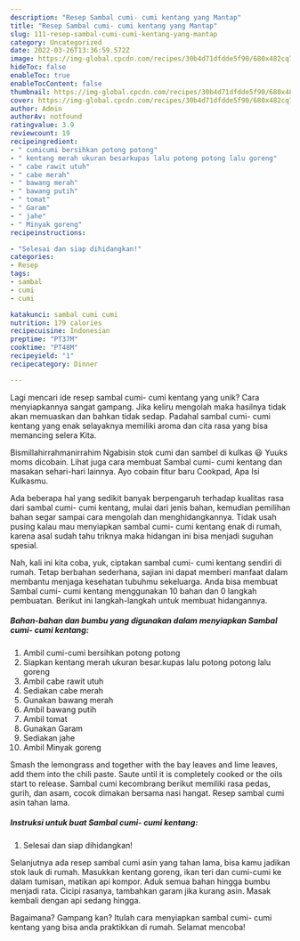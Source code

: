 ```yaml
---
description: "Resep Sambal cumi- cumi kentang yang Mantap"
title: "Resep Sambal cumi- cumi kentang yang Mantap"
slug: 111-resep-sambal-cumi-cumi-kentang-yang-mantap
category: Uncategorized
date: 2022-03-26T13:36:59.572Z
image: https://img-global.cpcdn.com/recipes/30b4d71dfdde5f90/680x482cq70/sambal-cumi-cumi-kentang-foto-resep-utama.jpg
hideToc: false
enableToc: true
enableTocContent: false
thumbnail: https://img-global.cpcdn.com/recipes/30b4d71dfdde5f90/680x482cq70/sambal-cumi-cumi-kentang-foto-resep-utama.jpg
cover: https://img-global.cpcdn.com/recipes/30b4d71dfdde5f90/680x482cq70/sambal-cumi-cumi-kentang-foto-resep-utama.jpg
author: Admin
authorAv: notfound
ratingvalue: 3.9
reviewcount: 19
recipeingredient:
- " cumicumi bersihkan potong potong"
- " kentang merah ukuran besarkupas lalu potong potong lalu goreng"
- " cabe rawit utuh"
- " cabe merah"
- " bawang merah"
- " bawang putih"
- " tomat"
- " Garam"
- " jahe"
- " Minyak goreng"
recipeinstructions:

- "Selesai dan siap dihidangkan!"
categories:
- Resep
tags:
- sambal
- cumi
- cumi

katakunci: sambal cumi cumi 
nutrition: 179 calories
recipecuisine: Indonesian
preptime: "PT37M"
cooktime: "PT48M"
recipeyield: "1"
recipecategory: Dinner

---
```





Lagi mencari ide resep sambal cumi- cumi kentang yang unik? Cara menyiapkannya sangat gampang. Jika keliru mengolah maka hasilnya tidak akan memuaskan dan bahkan tidak sedap. Padahal sambal cumi- cumi kentang yang enak selayaknya memiliki aroma dan cita rasa yang bisa memancing selera Kita.





Bismillahirrahmanirrahim Ngabisin stok cumi dan sambel di kulkas 😃 Yuuks moms dicobain. Lihat juga cara membuat Sambal cumi- cumi kentang dan masakan sehari-hari lainnya. Ayo cobain fitur baru Cookpad, Apa Isi Kulkasmu.

Ada beberapa hal yang sedikit banyak berpengaruh terhadap kualitas rasa dari sambal cumi- cumi kentang, mulai dari jenis bahan, kemudian pemilihan bahan segar sampai cara mengolah dan menghidangkannya. Tidak usah pusing kalau mau menyiapkan sambal cumi- cumi kentang enak di rumah, karena asal sudah tahu triknya maka hidangan ini bisa menjadi suguhan spesial.






Nah, kali ini kita coba, yuk, ciptakan sambal cumi- cumi kentang sendiri di rumah. Tetap berbahan sederhana, sajian ini dapat memberi manfaat dalam membantu menjaga kesehatan tubuhmu sekeluarga. Anda bisa membuat Sambal cumi- cumi kentang menggunakan 10 bahan dan 0 langkah pembuatan. Berikut ini langkah-langkah untuk membuat hidangannya.

<!--inarticleads1-->

##### Bahan-bahan dan bumbu yang digunakan dalam menyiapkan Sambal cumi- cumi kentang:

1. Ambil  cumi-cumi bersihkan potong potong
1. Siapkan  kentang merah ukuran besar.kupas lalu potong potong lalu goreng
1. Ambil  cabe rawit utuh
1. Sediakan  cabe merah
1. Gunakan  bawang merah
1. Ambil  bawang putih
1. Ambil  tomat
1. Gunakan  Garam
1. Sediakan  jahe
1. Ambil  Minyak goreng


Smash the lemongrass and together with the bay leaves and lime leaves, add them into the chili paste. Saute until it is completely cooked or the oils start to release. Sambal cumi kecombrang berikut memiliki rasa pedas, gurih, dan asam, cocok dimakan bersama nasi hangat. Resep sambal cumi asin tahan lama. 

<!--inarticleads2-->

##### Instruksi untuk buat Sambal cumi- cumi kentang:


1. Selesai dan siap dihidangkan!

Selanjutnya ada resep sambal cumi asin yang tahan lama, bisa kamu jadikan stok lauk di rumah. Masukkan kentang goreng, ikan teri dan cumi-cumi ke dalam tumisan, matikan api kompor. Aduk semua bahan hingga bumbu menjadi rata. Cicipi rasanya, tambahkan garam jika kurang asin. Masak kembali dengan api sedang hingga. 

Bagaimana? Gampang kan? Itulah cara menyiapkan sambal cumi- cumi kentang yang bisa anda praktikkan di rumah. Selamat mencoba!
